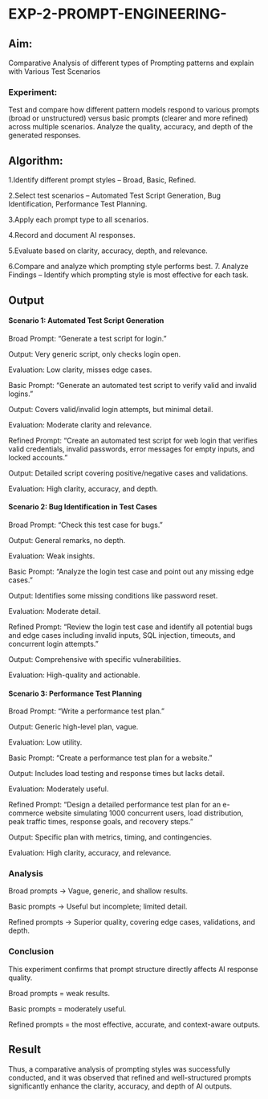 # EXP-2-PROMPT-ENGINEERING-

## Aim: 
Comparative Analysis of different types of Prompting patterns and explain with Various Test Scenarios

### Experiment:
Test and compare how different pattern models respond to various prompts (broad or unstructured) versus basic prompts (clearer and more refined) across multiple scenarios. 
Analyze the quality, accuracy, and depth of the generated responses.


## Algorithm:
1.Identify different prompt styles – Broad, Basic, Refined.

2.Select test scenarios – Automated Test Script Generation, Bug Identification, Performance Test Planning.

3.Apply each prompt type to all scenarios.

4.Record and document AI responses.

5.Evaluate based on clarity, accuracy, depth, and relevance.

6.Compare and analyze which prompting style performs best.
7. Analyze Findings – Identify which prompting style is most effective for each task.
## Output
#### Scenario 1: Automated Test Script Generation

Broad Prompt: “Generate a test script for login.”

Output: Very generic script, only checks login open.

Evaluation: Low clarity, misses edge cases.

Basic Prompt: “Generate an automated test script to verify valid and invalid logins.”

Output: Covers valid/invalid login attempts, but minimal detail.

Evaluation: Moderate clarity and relevance.

Refined Prompt: “Create an automated test script for web login that verifies valid credentials, invalid passwords, error messages for empty inputs, and locked accounts.”

Output: Detailed script covering positive/negative cases and validations.

Evaluation: High clarity, accuracy, and depth.

#### Scenario 2: Bug Identification in Test Cases

Broad Prompt: “Check this test case for bugs.”

Output: General remarks, no depth.

Evaluation: Weak insights.

Basic Prompt: “Analyze the login test case and point out any missing edge cases.”

Output: Identifies some missing conditions like password reset.

Evaluation: Moderate detail.

Refined Prompt: “Review the login test case and identify all potential bugs and edge cases including invalid inputs, SQL injection, timeouts, and concurrent login attempts.”

Output: Comprehensive with specific vulnerabilities.

Evaluation: High-quality and actionable.

#### Scenario 3: Performance Test Planning

Broad Prompt: “Write a performance test plan.”

Output: Generic high-level plan, vague.

Evaluation: Low utility.

Basic Prompt: “Create a performance test plan for a website.”

Output: Includes load testing and response times but lacks detail.

Evaluation: Moderately useful.

Refined Prompt: “Design a detailed performance test plan for an e-commerce website simulating 1000 concurrent users, load distribution, peak traffic times, response goals, and recovery steps.”

Output: Specific plan with metrics, timing, and contingencies.

Evaluation: High clarity, accuracy, and relevance.

### Analysis

Broad prompts → Vague, generic, and shallow results.

Basic prompts → Useful but incomplete; limited detail.

Refined prompts → Superior quality, covering edge cases, validations, and depth.

### Conclusion

This experiment confirms that prompt structure directly affects AI response quality.

Broad prompts = weak results.

Basic prompts = moderately useful.

Refined prompts = the most effective, accurate, and context-aware outputs.
## Result
Thus, a comparative analysis of prompting styles was successfully conducted, and it was observed that refined and well-structured prompts significantly enhance the clarity, accuracy, and depth of AI outputs.
